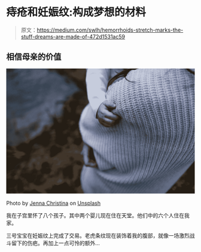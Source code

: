 # 痔疮和妊娠纹:构成梦想的材料

> 原文：<https://medium.com/swlh/hemorrhoids-stretch-marks-the-stuff-dreams-are-made-of-472d1531ac59>

## 相信母亲的价值

![](img/fa87f5a764a01eda69b2b641586faec0.png)

Photo by [Jenna Christina](https://unsplash.com/@jennachristina?utm_source=medium&utm_medium=referral) on [Unsplash](https://unsplash.com?utm_source=medium&utm_medium=referral)

我在子宫里怀了八个孩子。其中两个婴儿现在住在天堂。他们中的六个人住在我家。

三号宝宝在妊娠纹上完成了交易。老虎条纹现在装饰着我的腹部，就像一场激烈战斗留下的伤疤。再加上一点可怜的额外…